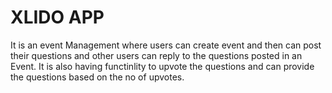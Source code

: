 # XLIDO APP
It is an event Management where users can create event and then can post their questions and other users can reply to the questions posted in an Event.
It is also having functinlity to upvote the questions and can provide the questions based on the no of upvotes.
